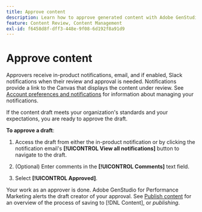 ```yaml
---
title: Approve content
description: Learn how to approve generated content with Adobe GenStudio for Performance Marketing.
feature: Content Review, Content Management
exl-id: f6458d8f-dff3-448e-9f08-6d192f8a91d9
---
```

# Approve content

Approvers receive in-product notifications, email, and if enabled, Slack notifications when their review and approval is needed. Notifications provide a link to the Canvas that displays the content under review. See [Account preferences and notifications](https://experienceleague.adobe.com/en/docs/core-services/interface/features/account-preferences) for information about managing your notifications.

If the content draft meets your organization's standards and your expectations, you are ready to approve the draft.

**To approve a draft**:

1. Access the draft from either the in-product notification or by clicking the notification email's **[!UICONTROL View all notifications]** button to navigate to the draft.

1. (Optional) Enter comments in the **[!UICONTROL Comments]** text field.

1. Select **[!UICONTROL Approved]**.

Your work as an approver is done. Adobe GenStudio for Performance Marketing alerts the draft creator of your approval. See [Publish content](./publish-content.md) for an overview of the process of saving to [!DNL Content], or _publishing_.
